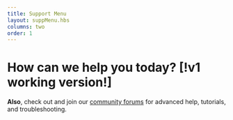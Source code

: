 ```yaml
---
title: Support Menu
layout: suppMenu.hbs
columns: two
order: 1
---
```


How can we help you today? [!v1 working version!]
===



**Also**, check out and join our [community forums](http://community.particle.io/) for advanced help, tutorials, and troubleshooting.
